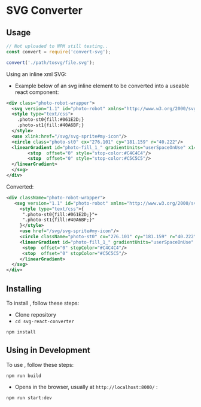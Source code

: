 # SVG Converter

## Usage



```js
// Not uploaded to NPM still testing.. 
const convert = require('convert-svg');

convert('./path/tosvg/file.svg');
```

Using an inline xml SVG:

* Example below of an svg inline element to be converted into a useable react component:

```xml
<div class="photo-robot-wrapper">
  <svg version="1.1" id="photo-robot" xmlns="http://www.w3.org/2000/svg" xmlns:xlink="http://www.w3.org/1999/xlink" x="0px" y="0px" viewBox="0 0 661.869 785.377" xml:space="preserve">
  <style type="text/css">
    .photo-st0{fill:#061E2D;}
    .photo-st1{fill:#40A6BF;}
  </style>
  <use xlink:href="/svg/svg-sprite#my-icon"/>
  <circle class="photo-st0" cx="276.101" cy="181.159" r="40.222"/>
  <linearGradient id="photo-fill_1_" gradientUnits="userSpaceOnUse" x1="253.2721" y1="199.6016" x2="306.5327" y2="199.6016">
		<stop  offset="0" style="stop-color:#C4C4C4"/>
		<stop  offset="0" style="stop-color:#C5C5C5"/>
  </linearGradient>
  </svg>
</div>
```

Converted:

```xml
<div className="photo-robot-wrapper">
   <svg version="1.1" id="photo-robot" xmlns="http://www.w3.org/2000/svg" xmlnsXlink="http://www.w3.org/1999/xlink" x="0px" y="0px" viewBox="0 0 661.869 785.377" xmlSpace="preserve">
     <style type="text/css">{
      ".photo-st0{fill:#061E2D;}"+
      ".photo-st1{fill:#40A6BF;}"
     }</style>
     <use href="/svg/svg-sprite#my-icon"/>
     <circle className="photo-st0" cx="276.101" cy="181.159" r="40.222"/>
     <linearGradient id="photo-fill_1_" gradientUnits="userSpaceOnUse" x1="253.2721" y1="199.6016" x2="306.5327" y2="199.6016">
      <stop  offset="0" stopColor="#C4C4C4"/>
      <stop  offset="0" stopColor="#C5C5C5"/>
     </linearGradient>
  </svg>
</div>
```

## Installing <svg-to-react-converter>

To install , follow these steps:
- Clone repository
- `cd svg-react-converter`

```
npm install
```

## Using in Development

To use <svg-converter>, follow these steps:

```
npm run build
```

- Opens in the browser, usually at `http://localhost:8000/` :
```
npm run start:dev
```
